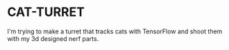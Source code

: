 # CAT-TURRET
I'm trying to make a turret that tracks cats with TensorFlow and shoot them with my 3d designed nerf parts.
